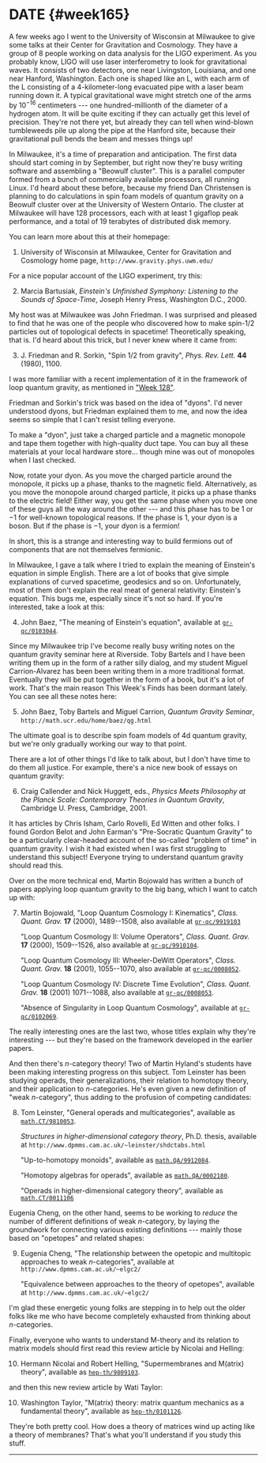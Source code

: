 # DATE {#week165}

A few weeks ago I went to the University of Wisconsin at Milwaukee to
give some talks at their Center for Gravitation and Cosmology. They have
a group of 8 people working on data analysis for the LIGO experiment. As
you probably know, LIGO will use laser interferometry to look for
gravitational waves. It consists of two detectors, one near Livingston,
Louisiana, and one near Hanford, Washington. Each one is shaped like an
L, with each arm of the L consisting of a 4-kilometer-long evacuated
pipe with a laser beam running down it. A typical gravitational wave
might stretch one of the arms by $10^{-16}$ centimeters --- one
hundred-millionth of the diameter of a hydrogen atom. It will be quite
exciting if they can actually get this level of precision. They're not
there yet, but already they can tell when wind-blown tumbleweeds pile up
along the pipe at the Hanford site, because their gravitational pull
bends the beam and messes things up!

In Milwaukee, it's a time of preparation and anticipation. The first
data should start coming in by September, but right now they're busy
writing software and assembling a "Beowulf cluster". This is a
parallel computer formed from a bunch of commercially available
processors, all running Linux. I'd heard about these before, because my
friend Dan Christensen is planning to do calculations in spin foam
models of quantum gravity on a Beowulf cluster over at the University of
Western Ontario. The cluster at Milwaukee will have 128 processors, each
with at least 1 gigaflop peak performance, and a total of 19 terabytes
of distributed disk memory.

You can learn more about this at their homepage:

1) University of Wisconsin at Milwaukee, Center for Gravitation and Cosmology home page, `http://www.gravity.phys.uwm.edu/`

For a nice popular account of the LIGO experiment, try this:

2) Marcia Bartusiak, _Einstein's Unfinished Symphony: Listening to the Sounds of Space-Time_, Joseph Henry Press, Washington D.C., 2000.

My host was at Milwaukee was John Friedman. I was surprised and pleased
to find that he was one of the people who discovered how to make
spin-$1/2$ particles out of topological defects in spacetime!
Theoretically speaking, that is. I'd heard about this trick, but I
never knew where it came from:

3) J. Friedman and R. Sorkin, "Spin $1/2$ from gravity", _Phys. Rev. Lett._ **44** (1980), 1100.

I was more familiar with a recent implementation of it in the framework
of loop quantum gravity, as mentioned in ["Week 128"](#week128).

Friedman and Sorkin's trick was based on the idea of "dyons". I'd
never understood dyons, but Friedman explained them to me, and now the
idea seems so simple that I can't resist telling everyone.

To make a "dyon", just take a charged particle and a magnetic monopole
and tape them together with high-quality duct tape. You can buy all
these materials at your local hardware store... though mine was out of
monopoles when I last checked.

Now, rotate your dyon. As you move the charged particle around the
monopole, it picks up a phase, thanks to the magnetic field.
Alternatively, as you move the monopole around charged particle, it
picks up a phase thanks to the electric field! Either way, you get the
same phase when you move one of these guys all the way around the other
--- and this phase has to be $1$ or $-1$ for well-known topological reasons.
If the phase is $1$, your dyon is a boson. But if the phase is $-1$, your
dyon is a fermion!

In short, this is a strange and interesting way to build fermions out of
components that are not themselves fermionic.

In Milwaukee, I gave a talk where I tried to explain the meaning of
Einstein's equation in simple English. There are a lot of books that
give simple explanations of curved spacetime, geodesics and so on.
Unfortunately, most of them don't explain the real meat of general
relativity: Einstein's equation. This bugs me, especially since it's
not so hard. If you're interested, take a look at this:

4) John Baez, "The meaning of Einstein's equation", available at [`gr-qc/0103044`](http://xxx.lanl.gov/abs/gr-qc/0103044).

Since my Milwaukee trip I've become really busy writing notes on the
quantum gravity seminar here at Riverside. Toby Bartels and I have been
writing them up in the form of a rather silly dialog, and my student
Miguel Carrion-Alvarez has been been writing them in a more traditional
format. Eventually they will be put together in the form of a book, but
it's a lot of work. That's the main reason This Week's Finds has been
dormant lately. You can see all these notes here:

5) John Baez, Toby Bartels and Miguel Carrion, _Quantum Gravity Seminar_, `http://math.ucr.edu/home/baez/qg.html`

The ultimate goal is to describe spin foam models of 4d quantum gravity,
but we're only gradually working our way to that point.

There are a lot of other things I'd like to talk about, but I don't
have time to do them all justice. For example, there's a nice new book
of essays on quantum gravity:

6) Craig Callender and Nick Huggett, eds., _Physics Meets Philosophy at the Planck Scale: Contemporary Theories in Quantum Gravity_, Cambridge U. Press, Cambridge, 2001.

It has articles by Chris Isham, Carlo Rovelli, Ed Witten and other
folks. I found Gordon Belot and John Earman's "Pre-Socratic Quantum
Gravity" to be a particularly clear-headed account of the so-called
"problem of time" in quantum gravity. I wish it had existed when I was
first struggling to understand this subject! Everyone trying to
understand quantum gravity should read this.

Over on the more technical end, Martin Bojowald has written a bunch of
papers applying loop quantum gravity to the big bang, which I want to
catch up with:

7) Martin Bojowald, "Loop Quantum Cosmology I: Kinematics", _Class. Quant. Grav._ **17** (2000), 1489--1508, also available at [`gr-qc/9919103`](http://xxx.lanl.gov/abs/gr-qc/9919103)

    "Loop Quantum Cosmology II: Volume Operators", _Class. Quant. Grav._ **17** (2000), 1509--1526, also available at [`gr-qc/9910104`](http://xxx.lanl.gov/abs/gr-qc/9910104).

    "Loop Quantum Cosmology III: Wheeler-DeWitt Operators", _Class. Quant. Grav._ **18** (2001), 1055--1070, also available at [`gr-qc/0008052`](http://xxx.lanl.gov/abs/gr-qc/0008052).

    "Loop Quantum Cosmology IV: Discrete Time Evolution", _Class. Quant. Grav._ **18** (2001) 1071--1088, also available at [`gr-qc/0008053`](http://xxx.lanl.gov/abs/gr-qc/0008053).

    "Absence of Singularity in Loop Quantum Cosmology", available at [`gr-qc/0102069`](http://xxx.lanl.gov/abs/gr-qc/0102069).

The really interesting ones are the last two, whose titles explain why
they're interesting --- but they're based on the framework developed in
the earlier papers.

And then there's $n$-category theory! Two of Martin Hyland's students
have been making interesting progress on this subject. Tom Leinster has
been studying operads, their generalizations, their relation to homotopy
theory, and their application to $n$-categories. He's even given a new
definition of "weak $n$-category", thus adding to the profusion of
competing candidates:

8) Tom Leinster, "General operads and multicategories", available as [`math.CT/9810053`](http://xxx.lanl.gov/abs/math.CT/9810053).

    _Structures in higher-dimensional category theory_, Ph.D. thesis, available at `http://www.dpmms.cam.ac.uk/~leinster/shdctabs.html`

    "Up-to-homotopy monoids", available as [`math.QA/9912084`](http://xxx.lanl.gov/abs/math.QA/9912084).

    "Homotopy algebras for operads", available as [`math.QA/0002180`](http://xxx.lanl.gov/abs/math.QA/0002180).

    "Operads in higher-dimensional category theory", available as [`math.CT/0011106`](http://xxx.lanl.gov/abs/math.CT/0011106)

Eugenia Cheng, on the other hand, seems to be working to *reduce* the
number of different definitions of weak $n$-category, by laying the
groundwork for connecting various existing definitions --- mainly those
based on "opetopes" and related shapes:

9) Eugenia Cheng, "The relationship between the opetopic and multitopic approaches to weak $n$-categories", available at `http://www.dpmms.cam.ac.uk/~elgc2/`

    "Equivalence between approaches to the theory of opetopes", available at `http://www.dpmms.cam.ac.uk/~elgc2/`

I'm glad these energetic young folks are stepping in to help out the
older folks like me who have become completely exhausted from thinking
about $n$-categories.

Finally, everyone who wants to understand M-theory and its relation to
matrix models should first read this review article by Nicolai and
Helling:

10) Hermann Nicolai and Robert Helling, "Supermembranes and M(atrix) theory", available as [`hep-th/9809103`](http://xxx.lanl.gov/abs/hep-th/9809103).

and then this new review article by Wati Taylor:

10) Washington Taylor, "M(atrix) theory: matrix quantum mechanics as a fundamental theory", available as [`hep-th/0101126`](http://xxx.lanl.gov/abs/hep-th/0101126).

They're both pretty cool. How does a theory of matrices wind up acting
like a theory of membranes? That's what you'll understand if you study
this stuff.

------------------------------------------------------------------------
